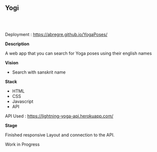 <h2>Yogi</h2><br><br>

Deployment : https://abregre.github.io/YogaPoses/
<br>

<strong>Description</strong><br>

A web app that you can search for Yoga poses using their english names<br>

<strong>Vision</strong><br>
  
<ul>
  <li>Search with sanskrit name</li> 
</ul>
 

<strong>Stack</strong><br>
<ul>
  <li>HTML</li>
  <li>CSS</li>
  <li>Javascript</li>
  <li>API</li>
</ul>
 
API Used : https://lightning-yoga-api.herokuapp.com/ <br>

<strong>Stage</strong><br>

Finished responsive Layout and connection to the API.

Work in Progress



